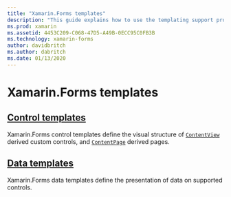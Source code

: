 ```yaml
---
title: "Xamarin.Forms templates"
description: "This guide explains how to use the templating support provided by Xamarin.Forms. This support includes control templates, which define the visual structure of custom controls and pages, and data templates, which define the presentation of data on supported controls."
ms.prod: xamarin
ms.assetid: 4453C209-C068-47D5-A49B-0ECC95C0FB3B
ms.technology: xamarin-forms
author: davidbritch
ms.author: dabritch
ms.date: 01/13/2020
---
```


# Xamarin.Forms templates

## [Control templates](control-template.md)

Xamarin.Forms control templates define the visual structure of [`ContentView`](xref:Xamarin.Forms.ContentView) derived custom controls, and [`ContentPage`](xref:Xamarin.Forms.ContentPage) derived pages.

## [Data templates](data-templates/index.md)

Xamarin.Forms data templates define the presentation of data on supported controls.
